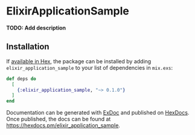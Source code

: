 # ElixirApplicationSample

**TODO: Add description**

## Installation

If [available in Hex](https://hex.pm/docs/publish), the package can be installed
by adding `elixir_application_sample` to your list of dependencies in `mix.exs`:

```elixir
def deps do
  [
    {:elixir_application_sample, "~> 0.1.0"}
  ]
end
```

Documentation can be generated with [ExDoc](https://github.com/elixir-lang/ex_doc)
and published on [HexDocs](https://hexdocs.pm). Once published, the docs can
be found at <https://hexdocs.pm/elixir_application_sample>.

